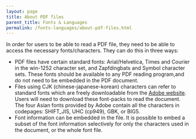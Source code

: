 ```yaml
---
layout: page
title: About PDF files
parent_title: Fonts & Languages
permalink: /fonts-languages/about-pdf-files.html
---
```


<div id="bpmbook" class="bpmbook" style="direction:ltr;">
<div class="topic_user_field">
<div id="U0">
<p>In order for users to be able to read a PDF file, they need to be able to access the necessary fonts/characters. They can do this in three ways:</p>
<ul>
<li>PDF files have certain standard fonts: Arial/Helvetica, Times and Courier in the win-1252 character set, and&nbsp;Zapfdingbats and Symbol character sets. These fonts should be available to any PDF reading program,and do not need to be embedded in the PDF document.

</li>
<li>Files using CJK (chinese-japanese-korean) characters can refer to standard fonts which are freely downloadable from the <a href="http://www.adobe.com/products/acrobat/acrrasianfontpack.html" target="_blank">Adobe website</a>. Users will need to download these font-packs to read the document. The four Asian fonts provided by Adobe contain all the characters in codepages: SHIFT_JIS, UHC (cp949), GBK, or BIG5.</li>
<li>Font information can be embedded in the file. It is possible to embed a subset of the font information&nbsp;selectively for only the characters used in the document, or the whole font file.</li>
</ul>
<p>&nbsp;</p>
</div>
</div>

